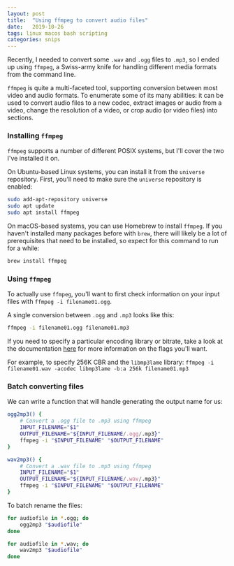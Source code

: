 ```yaml
---
layout: post
title:  "Using ffmpeg to convert audio files"
date:   2019-10-26
tags: linux macos bash scripting
categories: snips
---
```


Recently, I needed to convert some `.wav` and `.ogg` files to `.mp3`, so I ended up using `ffmpeg`, a Swiss-army knife for handling different media formats from the command line.

`ffmpeg` is quite a multi-faceted tool, supporting conversion between most video and audio formats.
To enumerate some of its many abilities: it can be used to convert audio files to a new codec, extract images or audio from a video, change the resolution of a video, or crop audio (or video files) into sections.

### Installing `ffmpeg`

`ffmpeg` supports a number of different POSIX systems, but I'll cover the two I've installed it on.

On Ubuntu-based Linux systems, you can install it from the `universe` repository.
First, you'll need to make sure the `universe` repository is enabled:
```bash
sudo add-apt-repository universe
sudo apt update
sudo apt install ffmpeg
```

On macOS-based systems, you can use Homebrew to install `ffmpeg`.
If you haven't installed many packages before with `brew`, there will likely be a lot of prerequisites that need to be installed, so expect for this command to run for a while:
```bash
brew install ffmpeg
```

### Using `ffmpeg`
To actually use `ffmpeg`, you'll want to first check information on your input files with `ffmpeg -i filename01.ogg`.

A single conversion between `.ogg` and `.mp3` looks like this:
```bash
ffmpeg -i filename01.ogg filename01.mp3
```

If you need to specify a particular encoding library or bitrate, take a look at the documentation [here](https://trac.ffmpeg.org/wiki/Encode/MP3) for more information on the flags you'll want.

For example, to specify 256K CBR and the `libmp3lame` library: `ffmpeg -i filename01.wav -acodec libmp3lame -b:a 256k filename01.mp3`

### Batch converting files
We can write a function that will handle generating the output name for us:
```bash
ogg2mp3() {
    # Convert a .ogg file to .mp3 using ffmpeg
    INPUT_FILENAME="$1"
    OUTPUT_FILENAME="${INPUT_FILENAME/.ogg/.mp3}"
    ffmpeg -i "$INPUT_FILENAME" "$OUTPUT_FILENAME"
}

wav2mp3() {
    # Convert a .wav file to .mp3 using ffmpeg
    INPUT_FILENAME="$1"
    OUTPUT_FILENAME="${INPUT_FILENAME/.wav/.mp3}"
    ffmpeg -i "$INPUT_FILENAME" "$OUTPUT_FILENAME"
}
```

To batch rename the files:

```bash
for audiofile in *.ogg; do
    ogg2mp3 "$audiofile"
done

for audiofile in *.wav; do
    wav2mp3 "$audiofile"
done
```
